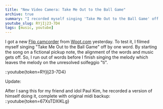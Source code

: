 ```yaml
---
title: "New Video Camera: Take Me Out to the Ball Game"
archive: true
summary: "I recorded myself singing 'Take Me Out to the Ball Game' off by one word."
youtube_slug: RYjIj23-7D4
tags: [music, youtube]
---
```


I got a new [Flip camcorder](http://www.theflip.com/products_flip_ultra.shtml) from [Woot.com](http://www.woot.com/) yesterday. To test it, I filmed myself singing "Take Me Out to the Ball Game" off by one word. By starting the song on a fictional pickup note, the alignment of the words and music gets off. So, I run out of words before I finish singing the melody which leaves the melody on the unresolved solfeggio "ti".

::youtube{token=RYjIj23-7D4}

Update:

After I sang this for my friend and idol Paul Kim, he recorded a version of himself doing it, complete with original midi backup:
::youtube{token=67XsTDXlKLg}
